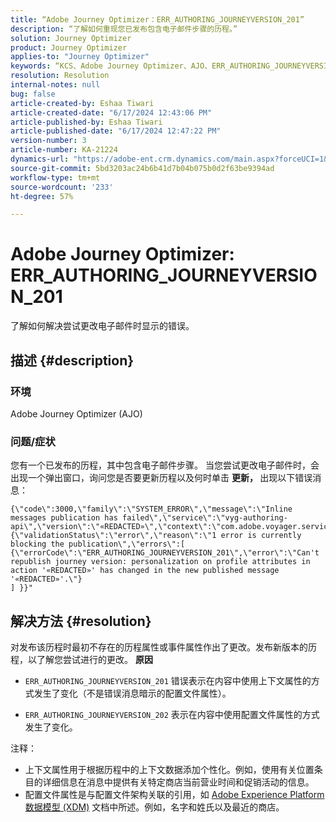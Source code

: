 ```yaml
---
title: “Adobe Journey Optimizer：ERR_AUTHORING_JOURNEYVERSION_201”
description: “了解如何重现您已发布包含电子邮件步骤的历程。”
solution: Journey Optimizer
product: Journey Optimizer
applies-to: "Journey Optimizer"
keywords: “KCS、Adobe Journey Optimizer、AJO、ERR_AUTHORING_JOURNEYVERSION_201、历程未发布”
resolution: Resolution
internal-notes: null
bug: false
article-created-by: Eshaa Tiwari
article-created-date: "6/17/2024 12:43:06 PM"
article-published-by: Eshaa Tiwari
article-published-date: "6/17/2024 12:47:22 PM"
version-number: 3
article-number: KA-21224
dynamics-url: "https://adobe-ent.crm.dynamics.com/main.aspx?forceUCI=1&pagetype=entityrecord&etn=knowledgearticle&id=1e8fe522-a72c-ef11-840a-6045bd029b18"
source-git-commit: 5bd3203ac24b6b41d7b04b075b0d2f63be9394ad
workflow-type: tm+mt
source-wordcount: '233'
ht-degree: 57%

---
```


# Adobe Journey Optimizer: ERR_AUTHORING_JOURNEYVERSION_201


了解如何解决尝试更改电子邮件时显示的错误。

## 描述 {#description}


### <b>环境</b>

Adobe Journey Optimizer (AJO)

### <b>问题/症状</b>

您有一个已发布的历程，其中包含电子邮件步骤。 当您尝试更改电子邮件时，会出现一个弹出窗口，询问您是否要更新历程以及何时单击 <b>更新， </b>出现以下错误消息：


```
{\"code\":3000,\"family\":\"SYSTEM_ERROR\",\"message\":\"Inline messages publication has failed\",\"service\":\"vyg-authoring-api\",\"version\":\"«REDACTED»\",\"context\":\"com.adobe.voyager.service.authoring.restapis.v1_0.JourneyVersionsService:1864\",\"uid\":\"«REDACTED»\",\"extraInfo\":{\"validationStatus\":\"error\",\"reason\":\"1 error is currently blocking the publication\",\"errors\":[ 
{\"errorCode\":\"ERR_AUTHORING_JOURNEYVERSION_201\",\"error\":\"Can't republish journey version: personalization on profile attributes in action '«REDACTED»' has changed in the new published message '«REDACTED»'.\"}
] }}"
```



## 解决方法 {#resolution}


对发布该历程时最初不存在的历程属性或事件属性作出了更改。发布新版本的历程，以了解您尝试进行的更改。
<b>原因</b>
- `ERR_AUTHORING_JOURNEYVERSION_201` 错误表示在内容中使用上下文属性的方式发生了变化（不是错误消息暗示的配置文件属性）。


- `ERR_AUTHORING_JOURNEYVERSION_202` 表示在内容中使用配置文件属性的方式发生了变化。


注释：

- 上下文属性用于根据历程中的上下文数据添加个性化。例如，使用有关位置条目的详细信息在消息中提供有关特定商店当前营业时间和促销活动的信息。
- 配置文件属性是与配置文件架构关联的引用，如 [Adobe Experience Platform 数据模型 (XDM)](https://experienceleague.adobe.com/docs/experience-platform/xdm/home.html) 文档中所述。例如，名字和姓氏以及最近的商店。


